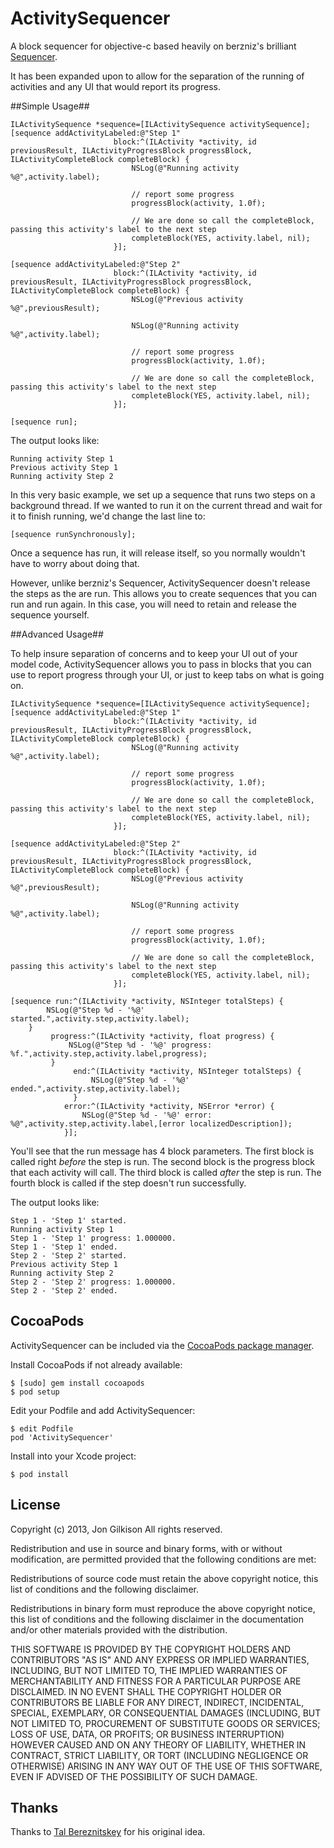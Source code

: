 ActivitySequencer
=================

A block sequencer for objective-c based heavily on berzniz's brilliant [Sequencer](https://github.com/berzniz/Sequencer).

It has been expanded upon to allow for the separation of the running of activities and any UI that would report its progress.

##Simple Usage##

```objc
ILActivitySequence *sequence=[ILActivitySequence activitySequence];
[sequence addActivityLabeled:@"Step 1"
                       block:^(ILActivity *activity, id previousResult, ILActivityProgressBlock progressBlock, ILActivityCompleteBlock completeBlock) {
                           NSLog(@"Running activity %@",activity.label);
                           
                           // report some progress
                           progressBlock(activity, 1.0f);
                           
                           // We are done so call the completeBlock, passing this activity's label to the next step
                           completeBlock(YES, activity.label, nil);
                       }];

[sequence addActivityLabeled:@"Step 2"
                       block:^(ILActivity *activity, id previousResult, ILActivityProgressBlock progressBlock, ILActivityCompleteBlock completeBlock) {
                           NSLog(@"Previous activity %@",previousResult);
                           
                           NSLog(@"Running activity %@",activity.label);
                           
                           // report some progress
                           progressBlock(activity, 1.0f);
                           
                           // We are done so call the completeBlock, passing this activity's label to the next step
                           completeBlock(YES, activity.label, nil);
                       }];

[sequence run];
```

The output looks like:

	Running activity Step 1
	Previous activity Step 1
	Running activity Step 2

In this very basic example, we set up a sequence that runs two steps on a background thread.  If we wanted to run it on the current thread and wait for it to finish running, we'd change the last line to:

```objc
[sequence runSynchronously];
```
	
Once a sequence has run, it will release itself, so you normally wouldn't have to worry about doing that.

However, unlike berzniz's Sequencer, ActivitySequencer doesn't release the steps as the are run.  This allows you to create sequences that you can run and run again.  In this case, you will need to retain and release the sequence yourself.

##Advanced Usage##

To help insure separation of concerns and to keep your UI out of your model code, ActivitySequencer allows you to pass in blocks that you can use to report progress through your UI, or just to keep tabs on what is going on.

```objc
ILActivitySequence *sequence=[ILActivitySequence activitySequence];
[sequence addActivityLabeled:@"Step 1"
                       block:^(ILActivity *activity, id previousResult, ILActivityProgressBlock progressBlock, ILActivityCompleteBlock completeBlock) {
                           NSLog(@"Running activity %@",activity.label);
                           
                           // report some progress
                           progressBlock(activity, 1.0f);
                           
                           // We are done so call the completeBlock, passing this activity's label to the next step
                           completeBlock(YES, activity.label, nil);
                       }];

[sequence addActivityLabeled:@"Step 2"
                       block:^(ILActivity *activity, id previousResult, ILActivityProgressBlock progressBlock, ILActivityCompleteBlock completeBlock) {
                           NSLog(@"Previous activity %@",previousResult);
                           
                           NSLog(@"Running activity %@",activity.label);
                           
                           // report some progress
                           progressBlock(activity, 1.0f);
                           
                           // We are done so call the completeBlock, passing this activity's label to the next step
                           completeBlock(YES, activity.label, nil);
                       }];
                     
[sequence run:^(ILActivity *activity, NSInteger totalSteps) {
        NSLog(@"Step %d - '%@' started.",activity.step,activity.label);
    }
         progress:^(ILActivity *activity, float progress) {
             NSLog(@"Step %d - '%@' progress: %f.",activity.step,activity.label,progress);
         }
              end:^(ILActivity *activity, NSInteger totalSteps) {
                  NSLog(@"Step %d - '%@' ended.",activity.step,activity.label);
              }
            error:^(ILActivity *activity, NSError *error) {
                NSLog(@"Step %d - '%@' error: %@",activity.step,activity.label,[error localizedDescription]);
            }];
```

You'll see that the run message has 4 block parameters.  The first block is called right *before* the step is run.  The second block is the progress block that each activity will call.  The third block is called *after* the step is run.  The fourth block is called if the step doesn't run successfully.

The output looks like:

	
	Step 1 - 'Step 1' started.
	Running activity Step 1
	Step 1 - 'Step 1' progress: 1.000000.
	Step 1 - 'Step 1' ended.
	Step 2 - 'Step 2' started.
	Previous activity Step 1
	Running activity Step 2
	Step 2 - 'Step 2' progress: 1.000000.
	Step 2 - 'Step 2' ended.

## CocoaPods ##

ActivitySequencer can be included via the [CocoaPods package manager](http://cocoapods.org/).

Install CocoaPods if not already available:

```
$ [sudo] gem install cocoapods
$ pod setup
```

Edit your Podfile and add ActivitySequencer:

```
$ edit Podfile
pod 'ActivitySequencer'
```

Install into your Xcode project:

```
$ pod install
```

## License ##

Copyright (c) 2013, Jon Gilkison
All rights reserved.

Redistribution and use in source and binary forms, with or without modification, are permitted provided that the following conditions are met:

Redistributions of source code must retain the above copyright notice, this list of conditions and the following disclaimer.

Redistributions in binary form must reproduce the above copyright notice, this list of conditions and the following disclaimer in the documentation and/or other materials provided with the distribution.

THIS SOFTWARE IS PROVIDED BY THE COPYRIGHT HOLDERS AND CONTRIBUTORS "AS IS" AND ANY EXPRESS OR IMPLIED WARRANTIES, INCLUDING, BUT NOT LIMITED TO, THE IMPLIED WARRANTIES OF MERCHANTABILITY AND FITNESS FOR A PARTICULAR PURPOSE ARE DISCLAIMED. IN NO EVENT SHALL THE COPYRIGHT HOLDER OR CONTRIBUTORS BE LIABLE FOR ANY DIRECT, INDIRECT, INCIDENTAL, SPECIAL, EXEMPLARY, OR CONSEQUENTIAL DAMAGES (INCLUDING, BUT NOT LIMITED TO, PROCUREMENT OF SUBSTITUTE GOODS OR SERVICES; LOSS OF USE, DATA, OR PROFITS; OR BUSINESS INTERRUPTION) HOWEVER CAUSED AND ON ANY THEORY OF LIABILITY, WHETHER IN CONTRACT, STRICT LIABILITY, OR TORT (INCLUDING NEGLIGENCE OR OTHERWISE) ARISING IN ANY WAY OUT OF THE USE OF THIS SOFTWARE, EVEN IF ADVISED OF THE POSSIBILITY OF SUCH DAMAGE.

## Thanks ##

Thanks to [Tal Bereznitskey](http://github.com/berzniz) for his original idea.

